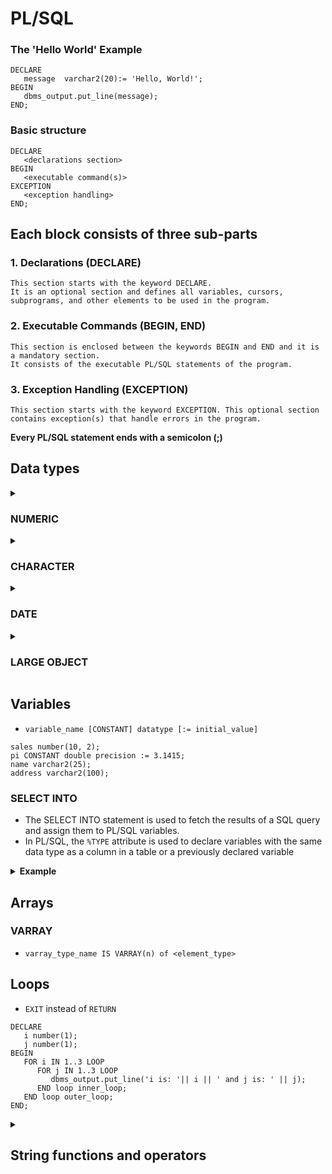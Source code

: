 # PL/SQL
### The 'Hello World' Example
```
DECLARE 
   message  varchar2(20):= 'Hello, World!'; 
BEGIN 
   dbms_output.put_line(message); 
END;
```

### Basic structure
```
DECLARE 
   <declarations section> 
BEGIN 
   <executable command(s)>
EXCEPTION 
   <exception handling> 
END;
```

## Each block consists of three sub-parts

### 1. Declarations (DECLARE)

    This section starts with the keyword DECLARE. 
    It is an optional section and defines all variables, cursors, subprograms, and other elements to be used in the program.

### 2. Executable Commands (BEGIN, END)

    This section is enclosed between the keywords BEGIN and END and it is a mandatory section.
    It consists of the executable PL/SQL statements of the program. 
### 3. Exception Handling (EXCEPTION)

    This section starts with the keyword EXCEPTION. This optional section contains exception(s) that handle errors in the program.

**Every PL/SQL statement ends with a semicolon (;)**


## Data types

<details>
<summary> <h3>NUMERIC</h3> </summary>
   
| Type | Value |
| --- | --- |
| `PLS_INTEGER` | Signed integer in range -2,147,483,648 through 2,147,483,647, represented in 32 bits |
| `BINARY_INTEGER` | Signed integer in range -2,147,483,648 through 2,147,483,647, represented in 32 bits |
| `BINARY_FLOAT` | Single-precision IEEE 754-format floating-point number |
| `BINARY_DOUBLE` | Double-precision IEEE 754-format floating-point number |
| `NUMBER(prec, scale)` | Fixed-point or floating-point number with absolute value in range 1E-130 to (but not including) 1.0E126 |
| `DEC(prec, scale)` | ANSI specific fixed-point type with maximum precision of 38 decimal digits |
| `DECIMAL(prec, scale)` | IBM specific fixed-point type with maximum precision of 38 decimal digits |
| `NUMERIC(pre, secale)` | Floating type with maximum precision of 38 decimal digits |
| `DOUBLE PRECISION` | ANSI specific floating-point type with maximum precision of 126 binary digits (approximately 38 decimal digits) |
| `FLOAT` | ANSI and IBM specific floating-point type with maximum precision of 126 binary digits (38 decimal digits) |
| `INT` | ANSI specific integer type with maximum precision of 38 decimal digits |
| `INTEGER` | ANSI and IBM specific integer type with maximum precision of 38 decimal digits |
| `SMALLINT` | ANSI and IBM specific integer type with maximum precision of 38 decimal digits |
| `REAL` | Floating-point type with maximum precision of 63 binary digits (approximately 18 decimal digits)

</details>

<details>
<summary> <h3>CHARACTER</h3> </summary>
   
| Type | Value |
| --- | --- |
| `CHAR` | Fixed-length character string with maximum size of 32,767 bytes |
| `VARCHAR2` | Variable-length character string with maximum size of 32,767 bytes |
| `RAW` | Variable-length binary or byte string with maximum size of 32,767 bytes, not interpreted by PL/SQL |
| `NCHAR` | Fixed-length national character string with maximum size of 32,767 bytes |
| `NVARCHAR2` |  Variable-length national character string with maximum size of 32,767 bytes |
| `LONG` | Variable-length character string with maximum size of 32,760 bytes |
| `LONG RAW` | Variable-length binary or byte string with maximum size of 32,760 bytes, not interpreted by PL/SQL |
| `ROWID` | Physical row identifier, the address of a row in an ordinary table |	
| `UROWID` |Universal row identifier (physical, logical, or foreign row identifier) |

</details>

<details>
<summary> <h3>DATE</h3> </summary>

| Type | Value |
| --- | --- |
| `YEAR` |	-4712 to 9999 (excluding year 0)	|
| `MONTH` | 01 to 12 |
| `DAY`	| 01 to 31 |
| `HOUR` |	00 to 23	|
| `MINUTE` |	00 to 59 |
| `SECOND` |	00 to 59.9(n) |
| `TIMEZONE_HOUR` |	-12 to 14 |
| `TIMEZONE_MINUTE`	| 00 to 59 |
| `TIMEZONE_REGION` | Found in the dynamic performance view V$TIMEZONE_NAMES	|
| `TIMEZONE_ABBR` |	Found in the dynamic performance view V$TIMEZONE_NAMES |

</details>

<details>
<summary> <h3>LARGE OBJECT</h3> </summary>
   
| Type | Value |
| --- | --- |
| `BFILE` | Used to store large binary objects in operating system files outside the database. Cannot exceed 4 GB |
| `BLOB` |	Used to store large binary objects in the database. 8 to 128 terabytes TB |
| `CLOB` |	Used to store large blocks of character data in the database.	8 to 128 TB |
| `NCLOB` | Used to store large blocks of NCHAR data in the database. 8 to 128 TB |
</details>

## Variables
- `variable_name [CONSTANT] datatype [:= initial_value] `

```
sales number(10, 2); 
pi CONSTANT double precision := 3.1415; 
name varchar2(25); 
address varchar2(100);
```
### SELECT INTO
- The SELECT INTO statement is used to fetch the results of a SQL query and assign them to PL/SQL variables.
- In PL/SQL, the `%TYPE` attribute is used to declare variables with the same data type as a column in a table or a previously declared variable

<details>
<summary> <b>Example</b> </summary>
   
```
DECLARE
  v_employee_id  employees.employee_id%TYPE := 101;  -- Variable to hold employee ID
  v_first_name   employees.first_name%TYPE;          -- Variable to hold first name
  v_salary       employees.salary%TYPE;              -- Variable to hold salary
BEGIN
  -- Select first_name and salary into PL/SQL variables
  SELECT first_name, salary
  INTO v_first_name, v_salary
  FROM employees
  WHERE employee_id = v_employee_id;

  -- Output the results
  DBMS_OUTPUT.PUT_LINE('First Name: ' || v_first_name);
  DBMS_OUTPUT.PUT_LINE('Salary: ' || v_salary);
EXCEPTION
  WHEN NO_DATA_FOUND THEN
    DBMS_OUTPUT.PUT_LINE('No employee found with ID ' || v_employee_id);
  WHEN TOO_MANY_ROWS THEN
    DBMS_OUTPUT.PUT_LINE('More than one employee found with ID ' || v_employee_id);
  WHEN OTHERS THEN
    DBMS_OUTPUT.PUT_LINE('An unexpected error occurred: ' || SQLERRM);
END;
```
</details>

## Arrays

### VARRAY
- `varray_type_name IS VARRAY(n) of <element_type>`


## Loops
- `EXIT` instead of `RETURN` 
```
DECLARE 
   i number(1); 
   j number(1); 
BEGIN 
   FOR i IN 1..3 LOOP 
      FOR j IN 1..3 LOOP 
         dbms_output.put_line('i is: '|| i || ' and j is: ' || j); 
      END loop inner_loop; 
   END loop outer_loop; 
END; 
```
<details>
<summary> <h2>String functions and operators</h2> </summary>

| Name | Description |
| --- | --- |
| `ASCII(x)` | Returns the ASCII value of the character x |
| `CHR(x)` | Returns the character with the ASCII value of x |
| `CONCAT(x, y)` | Concatenates the strings x and y and returns the appended string |
| `INITCAP(x)` | Converts the initial letter of each word in x to uppercase and returns that string |	
| `INSTR(x, find_string [, start] [, occurrence])` | Searches for find_string in x and returns the position at which it occurs |	
| `INSTRB(x)` | Returns the location of a string within another string, but returns the value in bytes |	
| `LENGTH(x)` | Returns the number of characters in x |	
| `LENGTHB(x)` | Returns the length of a character string in bytes for single byte character set |	
| `LOWER(x)` | Converts the letters in x to lowercase and returns that string |
| `LPAD(x, width [, pad_string])` | Pads x with spaces to the left, to bring the total length of the string up to width character |
| `LTRIM(x [, trim_string])` | Trims characters from the left of x |
| `NANVL(x, value)` | Returns value if x matches the NaN special value (not a number), otherwise x is returned |	
| `NLS_INITCAP(x)` | Same as the INITCAP function except that it can use a different sort method as specified by NLSSORT |
| `NLS_LOWER(x)` | Same as the LOWER function except that it can use a different sort method as specified by NLSSORT |
| `NLS_UPPER(x)` | Same as the UPPER function except that it can use a different sort method as specified by NLSSORT |
| `NLSSORT(x)` | Changes the method of sorting the characters. Must be specified before any NLS function; otherwise, the default sort will be used |
| `NVL(x, value)` | Returns value if x is null; otherwise, x is returned |
| `NVL2(x, value1, value2)` | Returns value1 if x is not null; if x is null, value2 is returned |
| `REPLACE(x, search_string, replace_string)` | Searches x for search_string and replaces it with replace_string.
| `RPAD(x, width [, pad_string])` | Pads x to the right |
| `RTRIM(x [, trim_string])` | Trims x from the right |
| `SOUNDEX(x)` | Returns a string containing the phonetic representation of x |
| `SUBSTR(x, start [, length` | Returns a substring of x that begins at the position specified by start. An optional length for the substring may be supplied |
| `SUBSTRB(x)` | Same as SUBSTR except that the parameters are expressed in bytes instead of characters for the single-byte character systems |
| `TRIM([trim_char FROM) x)` | Trims characters from the left and right of x |
| `UPPER(x)` | Converts the letters in x to uppercase and returns that string |

</details>
